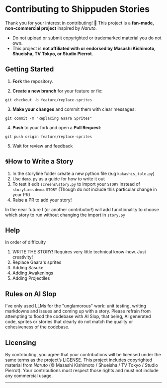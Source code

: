 
# Contributing to Shippuden Stories

Thank you for your interest in contributing! 🎉
This project is a **fan-made, non-commercial project** inspired by *Naruto*.
- Do not upload or submit copyrighted or trademarked material you do not own.
- This project is **not affiliated with or endorsed by Masashi Kishimoto, Shueisha, TV Tokyo, or Studio Pierrot**.

## Getting Started

1.  **Fork** the repository.

2.  **Create a new branch** for your feature or fix:

```
git checkout -b feature/replace-sprites
```
3.  **Make your changes** and commit them with clear messages:
```
git commit -m "Replacing Gaara Sprites"
```
4.  **Push** to your fork and open a **Pull Request**:

```
git push origin feature/replace-sprites
```

5. Wait for review and feedback

  

## 🌀How to Write a Story
1. In the storyline folder create a new python file (e.g `kakashis_tale.py`)
2. Use `demo.py` as a guide for how to write it out
3. To test it edit `screens\story.py` to import your `STORY` instead of `storyline.demo.STORY`
	(Though do not include this particular change in your PR)
4. Raise a PR to add your story!

In the near future I (or another contributor!) will add functionality to choose which story to run without changing the import in `story.py`
  

## Help

In order of difficulty
1. WRITE THE STORY! Requires very little technical know-how. Just creativity!
2. Replace Gaara's sprites
3. Adding Sasuke
4. Adding Awakenings
5. Adding Projectiles

## Rules on AI Slop
I've only used LLMs for the "unglamorous" work: unit testing, writing markdowns and issues and coming up with a story. Please refrain from attempting to flood the codebase with AI Slop, that being, AI generated code, sprites or stories that clearly do not match the quality or cohesiveness of the codebase.

## Licensing

By contributing, you agree that your contributions will be licensed under the same terms as the project’s [LICENSE](LICENSE.md).
This project includes copyrighted material from *Naruto* (© Masashi Kishimoto / Shueisha / TV Tokyo / Studio Pierrot).
Your contributions must respect those rights and must not include any commercial usage.

---
